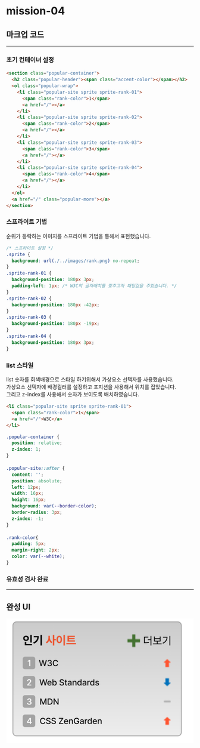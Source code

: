 # mission-04

## 마크업 코드

---

### 초기 컨테이너 설정

```html
<section class="popular-container">
  <h2 class="popular-header"><span class="accent-color"></span></h2>
  <ol class="popular-wrap">
    <li class="popular-site sprite sprite-rank-01">
      <span class="rank-color">1</span>
      <a href="/"></a>
    </li>
    <li class="popular-site sprite sprite-rank-02">
      <span class="rank-color">2</span>
      <a href="/"></a>
    </li>
    <li class="popular-site sprite sprite-rank-03">
      <span class="rank-color">3</span>
      <a href="/"></a>
    </li>
    <li class="popular-site sprite sprite-rank-04">
      <span class="rank-color">4</span>
      <a href="/"></a>
    </li>
  </ol>
  <a href="/" class="popular-more"></a>
</section>
```

### 스프라이트 기법

순위가 등락하는 이미지를 스프라이트 기법을 통해서 표현했습니다.

```css
/* 스프라이트 설정 */
.sprite {
  background: url(./../images/rank.png) no-repeat;
}
.sprite-rank-01 {
  background-position: 180px 3px;
  padding-left: 1px; /* W3C의 글자배치를 맞추고자 패딩값을 주었습니다. */
}
.sprite-rank-02 {
  background-position: 180px -42px;
}
.sprite-rank-03 {
  background-position: 180px -19px;
}
.sprite-rank-04 {
  background-position: 180px 3px;
}
```

### list 스타일

list 숫자를 회색배경으로 스타일 하기위해서 가상요소 선택자를 사용했습니다. <br/> 가상요소 선택자에 배경컬러를 설정하고 포지션을 사용해서 위치를 잡았습니다. <br/>그리고 z-index를 사용해서 숫자가 보이도록 배치하였습니다.

```html
<li class="popular-site sprite sprite-rank-01">
  <span class="rank-color">1</span> 
  <a href="/">W3C</a>
</li>
```
```css
.popular-container {
  position: relative;
  z-index: 1;
}

.popular-site::after {
  content: '';
  position: absolute;
  left: 12px;
  width: 16px;
  height: 16px;
  background: var(--border-color);
  border-radius: 3px;
  z-index: -1;
}

.rank-color{
  padding: 5px;
  margin-right: 2px;
  color: var(--white);
}
```

### 유효성 검사 완료

---

## 완성 UI

![과제UI](./과제-05.png)
